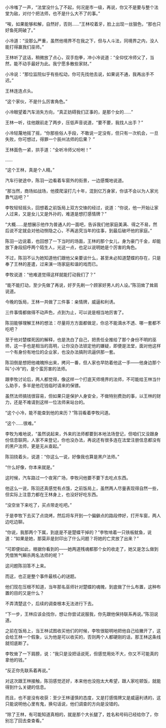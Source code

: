 小冷嗤了一声，“法堂没什么了不起，何况是市一级，再说，你又不是要与整个法堂为敌，对付个把法师，也不是什么大不了的事。”

“唉，如果能够和解，自然好，否则……”王林咬着牙，脸上出现一丝狠色，“那也只好鱼死网破了。”

小冷道：“没那么严重，虽然他境界不在我之下，但与人斗法，同境界之内，没人能打得赢我们巫师。”

王林听了这话，稍微放了点心，双手抱拳，冲小冷说道：“全仰仗冷师父了，当然，能不动手最好为此。我宁愿多散些家财。”

小冷说：“那位监院似乎有些松动，你可先找他去说，如果说不通，我再出手不迟。”

王林连连点头。

“这个家伙，不是什么厉害角色。”

小冷眼望着汽车消失方向，“真正妨碍我们正事的，是那个女的……”

王林一听，往他跟前走了两步，压低声音说道，“要不要，我找人出手？”

小冷轻蔑地摇了摇，“你那些俗人手段，不敢说一定没有，但只有一次机会，一旦失败，你可想过，得罪一个辰州法师的后果？ ”

王林面色一紧，拱手道：“全听冷师父吩咐！”

……

“这个王林，真是个人精。”

汽车行驶途中，陈羽一边看着车窗外的街景，一边感慨地说道。

“那当然，商场如战场，他摸爬滚打几十年，混到亿万身家，你该不会以为人家光靠气运吧？”

李牧轻轻摇头，回想着之前饭局上双方交锋的经过，说道：“你说，他一开始让家人过来，又是女儿又是外孙的，难道是想打感情牌？”

“大概……是想展示他作为普通人的一面吧，告诉我们他家庭美满、得之不易，然后说不定就会对他动恻隐之心，不再追究当年的往事，到最后破坏他的家庭。”

陈羽一边说着，也回想了一下当时的场面，王林的那个女儿，身为豪门千金，却能放下身段招呼两个陌生人，光这一点，也足以说明她是个厉害的角色。

不过，陈羽不认为她知道他们跟他父亲要谈什么，甚至未必知道楚蝶的存在，只是奉了王林的差遣，过来演一场家庭和谐的戏而已。

李牧说道：“他难道觉得这样就能打动我们了？”

“能不能打动，至少先做了再说，好歹先刷一个顾家好男人的人设。”陈羽耸了耸肩说道。

今晚的饭局，王林一共做了三件事：亲情牌，威逼和利诱。

三件事情都做得不动声色，点到为止，可以说是相当地厉害了。

陈羽能够理解王林的想法：尽量将方方面都做足，你总不能滴水不透、哪一套都不吃吧？

至于他对楚蝶死因的解释，也是洗白了自己，把责任全推给了那个身份不明的巫师，这一手也是相当的高明，让你没办法锁定他的嫌疑，即便是法堂，面对他这样一个有身份有地位的企业家，也没办法搞刑讯逼供那一套。

陈羽倒是想把他魂魄拎出来，拷问一番，但人家也早防着他这一手——他身边那个叫“小冷”的，是个蛮厉害的法师。

跟李牧讨论后，两人都觉得，像这样一个打底天师境界的法师，不可能给王林当什么助手，多半是他花钱临时请来的保镖。

虽然法师搞钱很容易，但如果只是保护人身安全，不做特别费劲的事，以王林的财力，还是不难请到这样一位法师来站台的。

“这个小冷，能不能查到他的来历？”陈羽看着李牧问道。

“这个……很难。”

李牧为难地说，“虽然说起来，外来的法师都要到本地法场登记，但咱们又没跟身份信息联网，人家不来登记，你也没办法，再说还有很多连在法堂注册信息都没有的黑户法师，更是无从查起。”

陈羽挠着头，说道：“你这么一说，好像我也算是黑户法师。”

“什么好像，你本来就是。”

这时候，汽车路过一个夜宵广场，李牧问他要不要下去吃点东西。

他这么一说，陈羽还真感觉有点饿，之前饭局上，虽然两人尽量表现得自然一些，但实际上注意力都在王林身上，也没好好吃东西。

“没空坐下来吃了，买点带走吃吧。”

于是李牧下去买了点烧烤，然后将车开到一个偏僻点的路段停好，打开车窗，两人边吃边聊。

“你说，我那两个下属，到底是不是楚蝶干掉的？”李牧啃着一只铁板鱿鱼，说道：“如果是她，那莫非是封印出了什么问题？将她的亡灵放了出来？”

“可即便如此，根据你看到的——她两道残魂都那个女的收走了，她又是怎么做到凭借煞气瞬杀两名法师的呢？”

这问题陈羽答不上来。

而这，也正是整个事件最核心的谜题。

他们现在压根不知道，当年那名巫师针对楚蝶的魂魄，到底做了什么布置，这种布置的目的又是什么？

不弄清楚这个，后续的调查根本无法进行下去。

“下一步，王林应该会找你，想让你尝试说服我，你先跟他保持联系再说。”陈羽说道。

之前在饭局上，当王林试图收买他们的时候，李牧很聪明地把他自己给撇开了，这会给王林一个假象，认为他是可以收买的，否则两个人都硬刚的话，那王林这条线就彻底断了。

李牧耸了一下肩膀，说：“我只是没把话说死，但感觉用处不大，你又不可能真的拿他的钱。”

“反正你先联系着再说。”

对这次跟王林接触，陈羽感觉还好，本来他也没抱太大希望，跟人家吃顿饭，就能得到什么关键的信息。

而且，也不是没有收获：至少王林谨慎的态度，又是打感情牌又是威逼利诱的，这只能说明他心里有鬼，换句话说，他们调查的方向是没错的。

“除了王林，有可能知道真相的，就是那个大长腿了，姓名和号码已经给你了，你别忘了回去查查看。”
